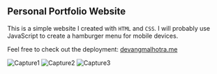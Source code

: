 ## Personal Portfolio Website
This is a simple website I created with ```HTML``` and ```CSS```. I will probably use JavaScript to create a hamburger menu for mobile devices.

Feel free to check out the deployment: [devangmalhotra.me](https://devangmalhotra.me)

![Capture1](https://github.com/user-attachments/assets/b3a78bb0-6972-42ef-8348-c31b712ae8de)
![Capture2](https://github.com/user-attachments/assets/5f979c9e-240b-4477-8114-c4c50778f585)
![Capture3](https://github.com/user-attachments/assets/5e344bc6-777f-47d8-ae90-9df5b35569fa)

